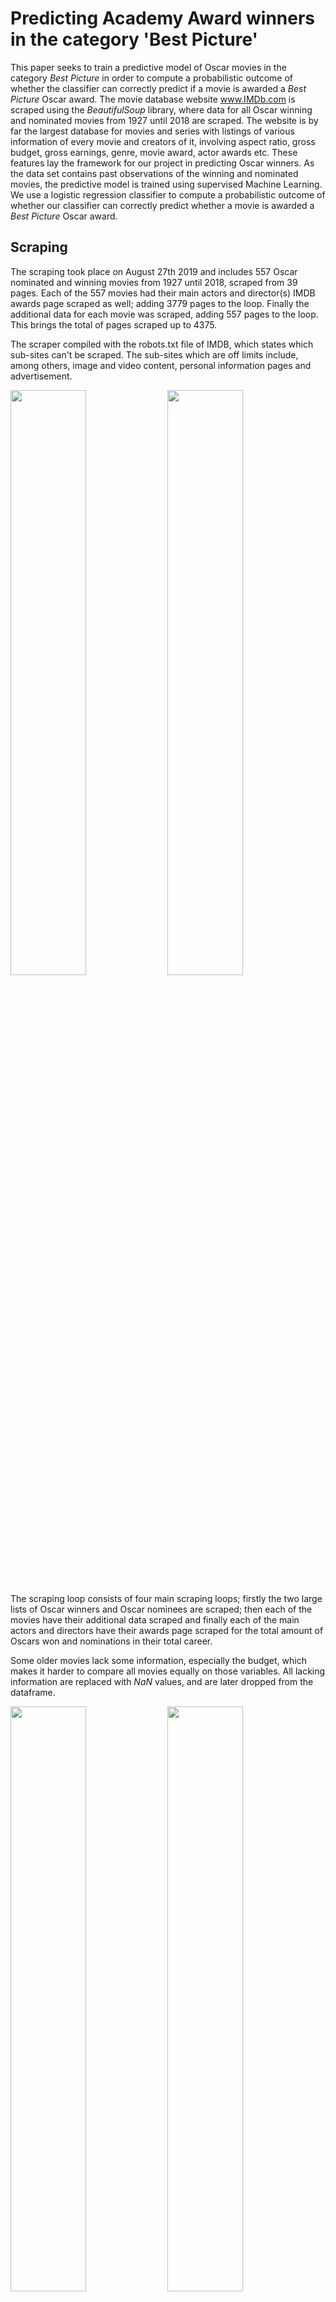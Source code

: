 # Predicting Academy Award winners in the category 'Best Picture'
This paper seeks to train a predictive model of Oscar movies in the category *Best Picture* in order to compute a probabilistic outcome of whether the classifier can correctly predict if a movie is awarded a *Best Picture* Oscar award. The movie database website www.IMDb.com is scraped using the *BeautifulSoup* library, where data for all Oscar winning and nominated movies from 1927 until 2018 are scraped. The website is by far the largest database for movies and series with listings of various information of every movie and creators of it, involving aspect ratio, gross budget, gross earnings, genre, movie award, actor awards etc. These features lay the framework for our project in predicting Oscar winners. As the data set contains past observations of the winning and nominated movies, the predictive model is trained using supervised Machine Learning. We use a logistic regression classifier to compute a probabilistic outcome of whether our classifier can correctly predict whether a movie is awarded a *Best Picture* Oscar award.

## Scraping
The scraping took place on August 27th 2019 and includes 557 Oscar nominated and winning movies from 1927 until 2018, scraped from 39 pages. Each of the 557 movies had their main actors and director(s) IMDB awards page scraped as well; adding 3779 pages to the loop. Finally the additional data for each movie was scraped, adding 557 pages to the loop. This brings the total of pages scraped up to 4375.

The scraper compiled with the robots.txt file of IMDB, which states which sub-sites can't be scraped. The sub-sites which are off limits include, among others, image and video content, personal information pages and advertisement. 

<img src="Plots/log_time.png" width=49%> <img src="Plots/log_lenght.png" width=49%>

The scraping loop consists of four main scraping loops; firstly the two large lists of Oscar winners and Oscar nominees are scraped; then each of the movies have their additional data scraped and finally each of the main actors and directors have their awards page scraped for the total amount of Oscars won and nominations in their total career.

Some older movies lack some information, especially the budget, which makes it harder to compare all movies equally on those variables. All lacking information are replaced with *NaN* values, and are later dropped from the dataframe.

<img src="Plots/log_response_size.png" width=49%> <img src="Plots/log_response_size_2.png" width=49%>

The figures above shows the time spent for each scraping loop and the length of loop responses.  A clear correlation between the two is seen, where the longer the responses are, themore time is spent scraping. The table below lists the length of the loop, mean delta t for each page and mean response size for each page.

<center>
    
|                    | Get_winners | Get_nominees | Get_awards | Get_metadata |
|--------------------|-------------|--------------|------------|--------------|
| Length             | 8           | 24           | 3315       | 668          |
| Mean delta t       | -1.14       | -0.84        | -0.47      | -0.94        |
| Mean response size | 514332      | 290803       | 108173     | 218393       |

</center>

## Descriptive statistics

The data collected from the IMDb website is of both quantitative and qualitative nature.  While the qualitative data mainly pertains to information on the technical and production features of the movies, most of the quantitative data describes financial aspects.  Summary statistics for numerical variables are computed in order to get a clear idea of what the data looks like (table below).

|                         | Count | Mean  | Std   | Min   | 25%   | 50%   | 75%   | Max    |
|-------------------------|-------|-------|-------|-------|-------|-------|-------|--------|
| Runtime (min)           | 557.0 | 124.6 | 26.5  | 66.0  | 106.0 | 120.0 | 137.0 | 238.0  |
| MetaScore               | 341.0 | 80.9  | 11.4  | 34.0  | 74.0  | 83.0  | 89.0  | 100.0  |
| US. Gross ($M)          | 381.0 | 73.9  | 92.9  | 0.01  | 18.3  | 44.8  | 100.3 | 760.5  |
| Crew Nominations (cum.) | 557.0 | 7.3   | 5.3   | 0.0   | 3.0   | 7.0   | 10.0  | 36.0   |
| Crew Oscars (cum.)      | 557.0 | 2.5   | 1.9   | 0.0   | 1.0   | 2.0   | 4.0   | 9.0    |
| Budget ($M)             | 417.0 | 21.1  | 33.8  | 60.0  | 2.0   | 8.2   | 25.0  | 237.0  |
| Worldwide Gross ($M)    | 348.0 | 160.4 | 264.9 | 576.0 | 26.1  | 75.4  | 205.9 | 2789.9 |

In order to investigate whether Oscar wins and movie release dates are somehow connected,the release dates are grouped by quarter.  In a regression analysis attempting to predict whethera movie is an Oscar-winning movie, Kaplan (2005) includes a dummy variable set to 1 if themovie is released in the fourth quarter.  The idea is that movies released during last quarterof the year are already trending and gain critical success and support just before the Academyballots are due to be filled.  In fact, many producers attempt to time the release of potentialOscar-winning movies so that they are in the theatres during the last quarter of the year. The figure below is perfectly in line with the latter argument. Within the Best Pictures category, 47 percentof the Oscars are awarded to movies released in the fourth quarter of the previous year while27 percent of the winners are movies released in the first quarter of the previous year.

<p align="center">
    <img src="download.png" width=40%>
</p>
     


<p align="center">
    <img src="Plots/plt_budget.png" width=80%>
</p>

Within our analysis, we are interested in determining whether there are any trends with regard to movie genres that are selected for Oscar nomination.  For each movie, the scraping process returned a list of genres fitting that specific movie.  To categorize Oscar winners by genre, and because genre types will be used in the machine learning predictive process, dummy variables are created for each genre type.  The figure below presents all Oscar winners by genre. There is a clear majority of movies adhering to the drama genre.  Romance and biographical movies are also quite frequent Oscar winners. 

<p align="center">
    <img src="Plots/plt_genres.png" width=80%>
</p>

The average runtime for a winning movies is 137 minutes and nearly all of winning movies have a runtime that is between 100 and 200 minutes. The shortest runtime among all nominated movies is 66 minutes while the longest runtime is 238 minutes.  Thus, in contrast to popular belief, Oscar winning movies are not particularly longer than nominee movies. 

<p>
    <img src="Plots/plt_runtime.png" width=80%>
</p>

In addition to the movie characteristics discussed above, data of a more quantitative natureis also collected and examined.  The IMDb website publishes a MetaScore, ranging from 0 to 100,  which  is  indicative  of  a  movie’s  critical  reception. It  is  hypothesized  that, on average, movies that win Oscars should receive higher scores. The figure below plots density distributions forMetaScores for both Oscar-winning and nominated movies.  The data confirms that winningmovies tend to have higher MetaScores than non-winning nominees

<p>
    <img src="Plots/plt_metascore.png" width=80%>
</p>

# Machine learning
Extension tools provided for machine learning in Python, herein SciKit Learn, make the pro-gramming  very  code  efficient.   That  is  today,  an  entire  algorithm  can  be  written  with  onlya  few  lines  of  code.   In  extension,  many  choices  concerning  the  design  of  algorithm  becomestowed away from the lines of code that are visible in the Notebook.  The following chapterwill  therefore  place  as  much  emphasis,  if  not  more,  on  the  conscious  choices  concerning  thealgorithm design, as it will on the actual lines of code

## Methods

Because  of  the  data  set  created  by  scraping,  the  Oscar  winners  and  non-winners  from  thepast  years  are  all  known.   This  means  that  predictions  of  future  instances  will  be  made  on observations of past behaviour, i.e.  usingsupervised  learning.  In the case of predicting Oscar winners, the supervised learning necessary is a matter of classification (Raschka, 2015:  s.3). The utility of prediction model greatly depends on the bias-variance trade-off. A useful trade-off will results in lower generalization error(or,out-of-sample error), meaning that the accuracy of the prediction made on sample data matches well with the accuracy on out-of-sample data. Should  the  out-of-sample  prediction  accuracy  however  consistently  be  very  high,  then  small discrepancies between the in and out-of-sample predictions could be seen as tolerable, seeing as the model performs well in the real world. Minimizing generalization error can however be hard, since out-of-sample data by definitionare not observed.  This is where splitting the data set comes in handy;  by splitting the dataset into two parts, one part can be used of training the prediction model, while the other canused to test it, still being observable data.  The train-test-splitfunction is a convenient way ofdoing so.  Its most important consideration when splitting is which splitting ratio to apply.  The bigger the training set, the more data is utilized for model training.  Conversely, the smaller the test set, the more inaccurate the estimation of the generalization error will be.  Since our data set is small in terms of observations, the split will be made conservatively with regards to the test size.
 
# Data

The dataset [oscar_movies.csv](oscar_movies.csv) is the all inclusive dataset, and [oscar_movies_ML.csv](oscar_movies_ML.csv) is the machine learning dataset.

## How to use:

The [oscar_scraper.ipynb](oscar_scraper.ipynb) notebook includes all functions required to scrape the sites/subsites. There are three sub functions and a main function:
- `get_movies` (scrapes the list of movies)
- `get_awards` (scrapes the number of acadamy awards each director/actor has been nominated for and won)
- `get_metadata` (scrapes extra data for each movie)
- `get_data` (runs all the scrapers and tidys the data)

### get_data()

```
def get_data():
    win_nom = []
    
    for movie_list in ['winners', 'nominees']:
        print('... Initializing "%s" scraper ...' %movie_list)
        
        movies   = get_movies(movie_list)
        print('... Movies has been scraped ...')
    
        awards   = [get_awards(i) for i in movies.link_people]
        print('... Awards has been scraped ...')
        
        metadata = [get_metadata(i) for i in movies.link_movie]
        print('... Metadata has been scraped ...')
    
        awards   = pd.DataFrame(awards, columns=['nom_people_sum', 'won_people_sum'])
        metadata = pd.DataFrame(metadata)

        df = movies.merge(awards, left_index = True, right_index = True)
        df = df.merge(metadata, left_index = True, right_index = True)
        
        df.to_csv('oscar_%s.csv' % movie_list)
        print('... CSV file: oscar_%s.csv has been created ...' % movie_list)
        
        win_nom.append(df)
        
    return win_nom
```

Output while running:

```
... Initializing "winners" scraper ...
... Movies has been scraped ...
... Awards has been scraped ...
... Metadata has been scraped ...
... CSV file: oscar_winners.csv has been created ...
... Initializing "nominees" scraper ...
... Movies has been scraped ...
... Awards has been scraped ...
... Metadata has been scraped ...
... CSV file: oscar_nominees.csv has been created ...
```

### Merging datasets

```
nom = nom.assign(won_oscar = lambda nom: nom.title.isin(win.title))
```

#### get_movies:
This function accepts one of two inputs, *'winners'* or *'nominees'*, which will determine which site to scrape. The *'winners'* input scrapes [this](https://www.imdb.com/search/title/?count=100&groups=oscar_best_picture_winners&sort=year,desc&ref_=nv_ch_osc) site, whereas the *'nominees'* scrapes [this](db.com/search/title/?groups=oscar_best_picture_nominees&start=1&ref_=adv_nxt) and subsequent pages. 

```
get_movies(winners_or_nominees)
```

The output is a dataframe containing following columns:

['index', 'title', 'year', 'runtime_min', 'genre', 'metascore', 'gross_mil', 'link_movie', 'director', 'actors', 'link_people']

The *index* referes to the index of the IMDB page. The two link columns, *link_movie* and *link_people*, include links to the individual movies site on IMDB, and to each of the director(s)/actors awards page. The columns *genre*, *director*, *actors* and *link_people* are all lists.

#### get_awards:
This function accepts one input, a list of urls for director/actor IMDB pages. The list comes from the column *link_people*, from the output of the `get_movies` function. This outputs a list with tuples, that has the sum of nominations and winnings for all the directors/actors of each movie.

```
get_awards(actorlist)
```

#### get_metadata:
This functions accepts one input, a url to the IMDB movie page. The url comes from the columns *link_movie*, from the output of the `get_movies` function. This outputs a dataframe with following columns:

['country', 'language', 'release_date', 'budget', 'color', 'aspect_ratio']

```
get_metadata(movie_url)
```


## Contributers:
@JohannesHoseth
@Benny-ucph
@akaisin
@bijantaheri
